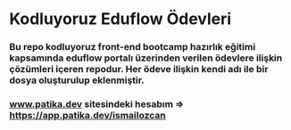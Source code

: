 # Kodluyoruz Eduflow Ödevleri 

### Bu repo kodluyoruz front-end bootcamp hazırlık eğitimi kapsamında eduflow portalı üzerinden verilen ödevlere ilişkin çözümleri içeren repodur. Her ödeve ilişkin kendi adı ile bir dosya oluşturulup eklenmiştir.

### www.patika.dev sitesindeki hesabım => https://app.patika.dev/ismailozcan